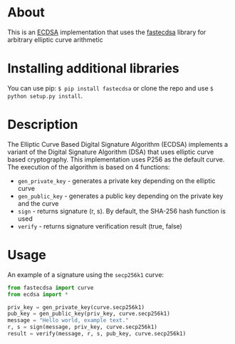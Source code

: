 # About
This is an [ECDSA](https://datatracker.ietf.org/doc/html/rfc6979) implementation that uses the [fastecdsa](https://github.com/AntonKueltz/fastecdsa) library for arbitrary elliptic curve arithmetic
# Installing additional libraries
You can use pip: `$ pip install fastecdsa` or clone the repo and use `$ python setup.py install`.
# Description
The Elliptic Curve Based Digital Signature Algorithm (ECDSA) implements a variant of the Digital Signature Algorithm (DSA) that uses elliptic curve based cryptography.
This implementation uses P256 as the default curve. The execution of the algorithm is based on 4 functions:
* `gen_private_key` - generates a private key depending on the elliptic curve
* `gen_public_key` - generates a public key depending on the private key and the curve
* `sign` - returns signature (r, s). By default, the SHA-256 hash function is used
* `verify` - returns signature verification result (true, false)
# Usage
An example of a signature using the `secp256k1` curve:
```python
from fastecdsa import curve
from ecdsa import *

priv_key = gen_private_key(curve.secp256k1)
pub_key = gen_public_key(priv_key, curve.secp256k1)
message = "Hello world, example text."
r, s = sign(message, priv_key, curve.secp256k1)
result = verify(message, r, s, pub_key, curve.secp256k1)
```
